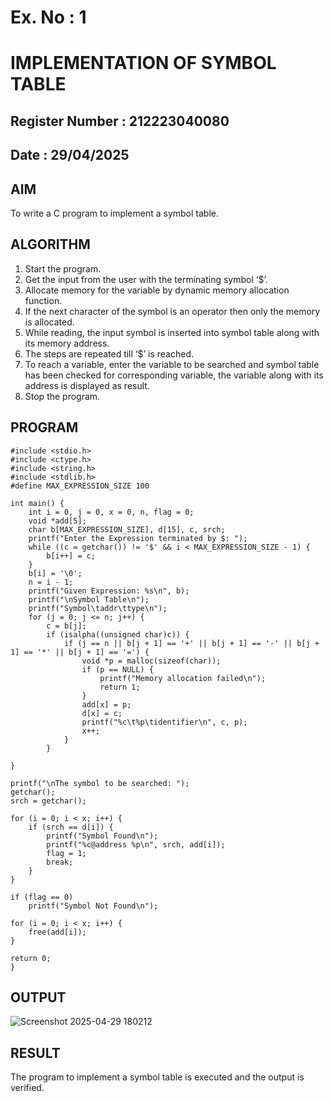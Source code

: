 # Ex. No : 1	
# IMPLEMENTATION OF SYMBOL TABLE 
## Register Number : 212223040080
## Date : 29/04/2025

## AIM   
To write a C program to implement a symbol table.

## ALGORITHM
1.	Start the program.
2.	Get the input from the user with the terminating symbol ‘$’.
3.	Allocate memory for the variable by dynamic memory allocation function.
4.	If the next character of the symbol is an operator then only the memory is allocated.
5.	While reading, the input symbol is inserted into symbol table along with its memory address.
6.	The steps are repeated till ‘$’ is reached.
7.	To reach a variable, enter the variable to be searched and symbol table has been checked for corresponding variable, the variable along with its address is displayed as result.
8.	Stop the program. 

## PROGRAM

```
#include <stdio.h>
#include <ctype.h>
#include <string.h>
#include <stdlib.h> 
#define MAX_EXPRESSION_SIZE 100

int main() {
    int i = 0, j = 0, x = 0, n, flag = 0;
    void *add[5];
    char b[MAX_EXPRESSION_SIZE], d[15], c, srch;
    printf("Enter the Expression terminated by $: ");
    while ((c = getchar()) != '$' && i < MAX_EXPRESSION_SIZE - 1) {
        b[i++] = c;
    }
    b[i] = '\0'; 
    n = i - 1;  
    printf("Given Expression: %s\n", b);
    printf("\nSymbol Table\n");
    printf("Symbol\taddr\ttype\n");
    for (j = 0; j <= n; j++) {
        c = b[j];
        if (isalpha((unsigned char)c)) {
            if (j == n || b[j + 1] == '+' || b[j + 1] == '-' || b[j + 1] == '*' || b[j + 1] == '=') {
                void *p = malloc(sizeof(char));
                if (p == NULL) {
                    printf("Memory allocation failed\n");
                    return 1;
                }
                add[x] = p;
                d[x] = c;
                printf("%c\t%p\tidentifier\n", c, p);
                x++;
            }
        }
    
}

printf("\nThe symbol to be searched: ");
getchar(); 
srch = getchar();

for (i = 0; i < x; i++) { 
    if (srch == d[i]) {
        printf("Symbol Found\n");
        printf("%c@address %p\n", srch, add[i]);
        flag = 1;
        break; 
    }
}

if (flag == 0)
    printf("Symbol Not Found\n");

for (i = 0; i < x; i++) { 
    free(add[i]);
}

return 0;
}

```


## OUTPUT 

![Screenshot 2025-04-29 180212](https://github.com/user-attachments/assets/9d81fa70-b694-48d1-832d-b8e2726dced0)




## RESULT
The program to implement a symbol table is executed and the output is verified.
